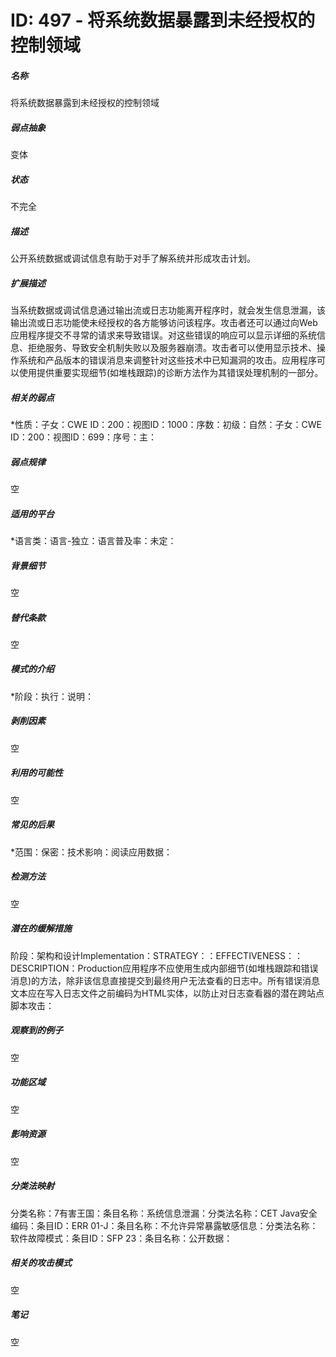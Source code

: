 # ID: 497 - 将系统数据暴露到未经授权的控制领域
<h5>名称</h5>将系统数据暴露到未经授权的控制领域
<h5>弱点抽象</h5>变体
<h5>状态</h5>不完全
<h5>描述</h5>公开系统数据或调试信息有助于对手了解系统并形成攻击计划。
<h5>扩展描述</h5>当系统数据或调试信息通过输出流或日志功能离开程序时，就会发生信息泄漏，该输出流或日志功能使未经授权的各方能够访问该程序。攻击者还可以通过向Web应用程序提交不寻常的请求来导致错误。对这些错误的响应可以显示详细的系统信息、拒绝服务、导致安全机制失败以及服务器崩溃。攻击者可以使用显示技术、操作系统和产品版本的错误消息来调整针对这些技术中已知漏洞的攻击。应用程序可以使用提供重要实现细节(如堆栈跟踪)的诊断方法作为其错误处理机制的一部分。
<h5>相关的弱点</h5>*性质：子女：CWE ID：200：视图ID：1000：序数：初级：自然：子女：CWE ID：200：视图ID：699：序号：主：
<h5>弱点规律</h5>空
<h5>适用的平台</h5>*语言类：语言-独立：语言普及率：未定：
<h5>背景细节</h5>空
<h5>替代条款</h5>空
<h5>模式的介绍</h5>*阶段：执行：说明：
<h5>剥削因素</h5>空
<h5>利用的可能性</h5>空
<h5>常见的后果</h5>*范围：保密：技术影响：阅读应用数据：
<h5>检测方法</h5>空
<h5>潜在的缓解措施</h5>阶段：架构和设计Implementation：STRATEGY：：EFFECTIVENESS：：DESCRIPTION：Production应用程序不应使用生成内部细节(如堆栈跟踪和错误消息)的方法，除非该信息直接提交到最终用户无法查看的日志中。所有错误消息文本应在写入日志文件之前编码为HTML实体，以防止对日志查看器的潜在跨站点脚本攻击：
<h5>观察到的例子</h5>空
<h5>功能区域</h5>空
<h5>影响资源</h5>空
<h5>分类法映射</h5>分类名称：7有害王国：条目名称：系统信息泄漏：分类法名称：CET Java安全编码：条目ID：ERR 01-J：条目名称：不允许异常暴露敏感信息：分类法名称：软件故障模式：条目ID：SFP 23：条目名称：公开数据：
<h5>相关的攻击模式</h5>空
<h5>笔记</h5>空

